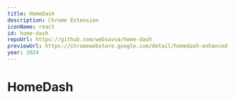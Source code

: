 ```yaml
---
title: HomeDash
description: Chrome Extension
iconName: react
id: home-dash
repoUrl: https://github.com/websavva/home-dash
previewUrl: https://chromewebstore.google.com/detail/homedash-enhanced-new-tab/ndnbhanjlibkgnalfbojjmjlpnnedojf
year: 2024
---
```


# HomeDash